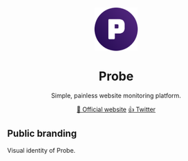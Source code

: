 <p align="center">
  <a href="https://pmbot.io">
    <img alt="Probe" src="./logo/probe-logo.svg" width="100"/>
  </a>
</p>
<h1 align="center">Probe</h1>
<p align="center">Simple, painless website monitoring platform.</p>
<p align="center">
    <a href="https://probe.sh">🚀 Official website</a>
    <a href="https://twitter.com/probe_sh">👍 Twitter</a>
</p>

## Public branding

Visual identity of Probe.
